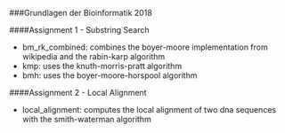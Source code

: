 ###Grundlagen der Bioinformatik 2018

####Assignment 1 - Substring Search

- bm_rk_combined: combines the boyer-moore implementation from wikipedia and the rabin-karp algorithm
- kmp: uses the knuth-morris-pratt algorithm
- bmh: uses the boyer-moore-horspool algorithm

####Assignment 2 - Local Alignment

- local_alignment: computes the local alignment of two dna sequences with the smith-waterman algorithm
 